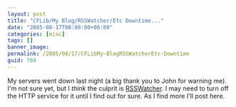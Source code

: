 ```yaml
---
layout: post
title: "CFLib/My Blog/RSSWatcher/Etc Downtime..."
date: "2005-08-17T08:08:00+06:00"
categories: [misc]
tags: []
banner_image: 
permalink: /2005/08/17/CFLibMy-BlogRSSWatcherEtc-Downtime
guid: 704
---
```


My servers went down last night (a big thank you to John for warning me). I'm not sure yet, but I <i>think</i> the culprit is <a href="http://www.rsswatcher.com">RSSWatcher</a>. I may need to turn off the HTTP service for it until I find out for sure. As I find more I'll post here.